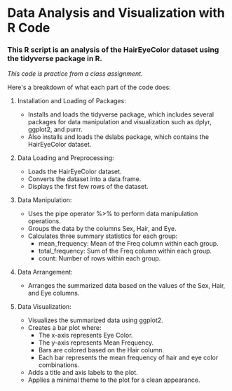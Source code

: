 # Data Analysis and Visualization with R Code

### This R script is an analysis of the HairEyeColor dataset using the tidyverse package in R. 

*This code is practice from a class assignment.*

Here's a breakdown of what each part of the code does:

1. Installation and Loading of Packages:
   - Installs and loads the tidyverse package, which includes several packages for data manipulation and visualization such as dplyr, ggplot2, and purrr.
   - Also installs and loads the dslabs package, which contains the HairEyeColor dataset.

2. Data Loading and Preprocessing:
   - Loads the HairEyeColor dataset.
   - Converts the dataset into a data frame.
   - Displays the first few rows of the dataset.

3. Data Manipulation:
   - Uses the pipe operator %>% to perform data manipulation operations.
   - Groups the data by the columns Sex, Hair, and Eye.
   - Calculates three summary statistics for each group:
     - mean_frequency: Mean of the Freq column within each group.
     - total_frequency: Sum of the Freq column within each group.
     - count: Number of rows within each group.

4. Data Arrangement:
   - Arranges the summarized data based on the values of the Sex, Hair, and Eye columns.

5. Data Visualization:
   - Visualizes the summarized data using ggplot2.
   - Creates a bar plot where:
     - The x-axis represents Eye Color.
     - The y-axis represents Mean Frequency.
     - Bars are colored based on the Hair column.
     - Each bar represents the mean frequency of hair and eye color combinations.
   - Adds a title and axis labels to the plot.
   - Applies a minimal theme to the plot for a clean appearance.
